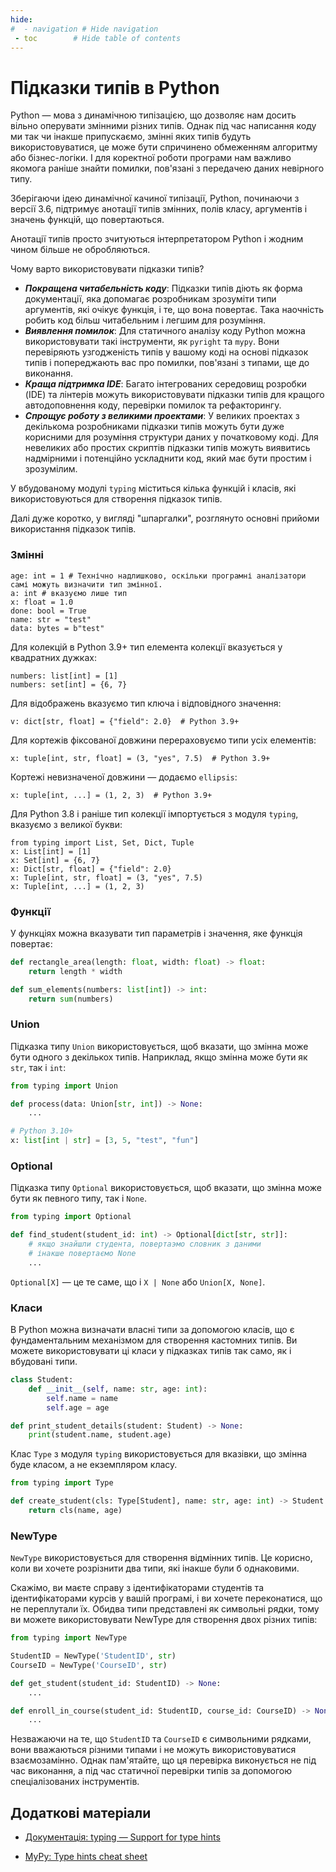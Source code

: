 ```yaml
---
hide:
#  - navigation # Hide navigation
 - toc        # Hide table of contents
---
```


# Підказки типів в Python



<!-- 

https://dagster.io/blog/python-type-hinting
https://mypy.readthedocs.io/en/stable/cheat_sheet_py3.html
https://habr.com/ru/articles/415829/
 -->


Python — мова з динамічною типізацією, що дозволяє нам досить вільно оперувати змінними різних типів. 
Однак під час написання коду ми так чи інакше припускаємо, 
змінні яких типів будуть використовуватися, це може бути спричинено обмеженням алгоритму або бізнес-логіки. 
І для коректної роботи програми нам важливо якомога раніше знайти помилки, пов'язані з передачею даних невірного типу.

Зберігаючи ідею динамічної качиної типізації, 
Python, починаючи з версії 3.6, підтримує анотації типів змінних, полів класу, аргументів і значень функцій, що повертаються.

Анотації типів просто зчитуються інтерпретатором Python і жодним чином більше не обробляються.  

Чому варто використовувати підказки типів?

- ***Покращена читабельність коду***: Підказки типів діють як форма документації, яка допомагає розробникам зрозуміти типи аргументів, які очікує функція, і те, що вона повертає. Така наочність робить код більш читабельним і легшим для розуміння.
- ***Виявлення помилок***: Для статичного аналізу коду Python можна використовувати такі інструменти, як `pyright` та `mypy`. Вони перевіряють узгодженість типів у вашому коді на основі підказок типів і попереджають вас про помилки, пов'язані з типами, ще до виконання. 
- ***Краща підтримка IDE***: Багато інтегрованих середовищ розробки (IDE) та лінтерів можуть використовувати підказки типів для кращого автодоповнення коду, перевірки помилок та рефакторингу.
- ***Спрощує роботу з великими проектами***: У великих проектах з декількома розробниками підказки типів можуть бути дуже корисними для розуміння структури даних у початковому коді. Для невеликих або простих скриптів підказки типів можуть виявитись надмірними і потенційно ускладнити код, який має бути простим і зрозумілим.

У вбудованому модулі `typing` міститься кілька функцій і класів, які використовуються для створення підказок типів.

Далі дуже коротко, у вигляді "шпаргалки", розглянуто основні прийоми використання підказок типів.

### Змінні

    age: int = 1 # Технічно надлишково, оскільки програмні аналізатори самі можуть визначити тип змінної.
    a: int # вказуємо лише тип
    x: float = 1.0
    done: bool = True
    name: str = "test"
    data: bytes = b"test"

Для колекцій в Python 3.9+ тип елемента колекції вказується у квадратних дужках:

    numbers: list[int] = [1]
    numbers: set[int] = {6, 7}

Для відображень вказуємо тип ключа і відповідного значення:

    v: dict[str, float] = {"field": 2.0}  # Python 3.9+

Для кортежів фіксованої довжини перераховуємо типи усіх елементів:

    x: tuple[int, str, float] = (3, "yes", 7.5)  # Python 3.9+

Кортежі невизначеної довжини — додаємо `ellipsis`:

    x: tuple[int, ...] = (1, 2, 3)  # Python 3.9+

Для Python 3.8 і раніше тип колекції імпортується з модуля `typing`, вказуємо з великої букви:

    from typing import List, Set, Dict, Tuple
    x: List[int] = [1]
    x: Set[int] = {6, 7}
    x: Dict[str, float] = {"field": 2.0}
    x: Tuple[int, str, float] = (3, "yes", 7.5)
    x: Tuple[int, ...] = (1, 2, 3)



### Функції

У функціях можна вказувати тип параметрів і значення, яке функція повертає:

```python
def rectangle_area(length: float, width: float) -> float:
    return length * width

def sum_elements(numbers: list[int]) -> int:
    return sum(numbers)
```


### Union

Підказка типу `Union` використовується, щоб вказати, що змінна може бути одного з декількох типів. 
Наприклад, якщо змінна може бути як `str`, так і `int`:

```python
from typing import Union

def process(data: Union[str, int]) -> None:
    ...

# Python 3.10+
x: list[int | str] = [3, 5, "test", "fun"]
```

### Optional

Підказка типу `Optional` використовується, щоб вказати, що змінна може бути як певного типу, так і `None`.

```python
from typing import Optional

def find_student(student_id: int) -> Optional[dict[str, str]]:
    # якщо знайшли студента, повертаэмо словник з даними
    # інакше повертаємо None
    ...
```

`Optional[X]` — це те саме, що і `X | None` або `Union[X, None]`.



### Класи

В Python можна визначати власні типи за допомогою класів, 
що є фундаментальним механізмом для створення кастомних типів. 
Ви можете використовувати ці класи у підказках типів так само, як і вбудовані типи. 

```python
class Student:
    def __init__(self, name: str, age: int):
        self.name = name
        self.age = age

def print_student_details(student: Student) -> None:
    print(student.name, student.age)
```

Клас `Type` з модуля `typing` використовується для вказівки, що змінна буде класом, а не екземпляром класу. 

```python
from typing import Type

def create_student(cls: Type[Student], name: str, age: int) -> Student:
    return cls(name, age)
```


### NewType

`NewType` використовується для створення відмінних типів. 
Це корисно, коли ви хочете розрізнити два типи, які інакше були б однаковими.

Скажімо, ви маєте справу з ідентифікаторами студентів та ідентифікаторами курсів у вашій програмі, і ви хочете переконатися, що не переплутали їх. 
Обидва типи представлені як символьні рядки, тому ви можете використовувати NewType для створення двох різних типів:

```python
from typing import NewType

StudentID = NewType('StudentID', str)
CourseID = NewType('CourseID', str)

def get_student(student_id: StudentID) -> None:
    ...

def enroll_in_course(student_id: StudentID, course_id: CourseID) -> None:
    ...
```

Незважаючи на те, що `StudentID` та `CourseID` є символьними рядками, 
вони вважаються різними типами і не можуть використовуватися взаємозамінно. 
Однак пам'ятайте, що ця перевірка виконується не під час виконання, 
а під час статичної перевірки типів за допомогою спеціалізованих інструментів.


<!-- #### Дженеріки -->



## Додаткові матеріали

- [Документація: typing — Support for type hints](https://docs.python.org/3/library/typing.html)
<!-- 
- [Документація: PEP 3107 – Function Annotations](https://peps.python.org/pep-3107/)
- [Документація: PEP 484 – Type Hints](https://peps.python.org/pep-0484/)
- [Документація: PEP 526 – Syntax for Variable Annotations](https://peps.python.org/pep-0526/) 
-->
- [MyPy: Type hints cheat sheet](https://mypy.readthedocs.io/en/stable/cheat_sheet_py3.html)

